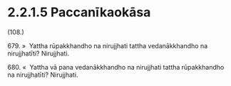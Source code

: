 

# 2.2.1.5 Paccanīkaokāsa





(108.)

679\. »  Yattha rūpakkhandho na nirujjhati tattha vedanākkhandho na nirujjhatīti? Nirujjhati.

680\. «  Yattha vā pana vedanākkhandho na nirujjhati tattha rūpakkhandho na nirujjhatīti? Nirujjhati.



